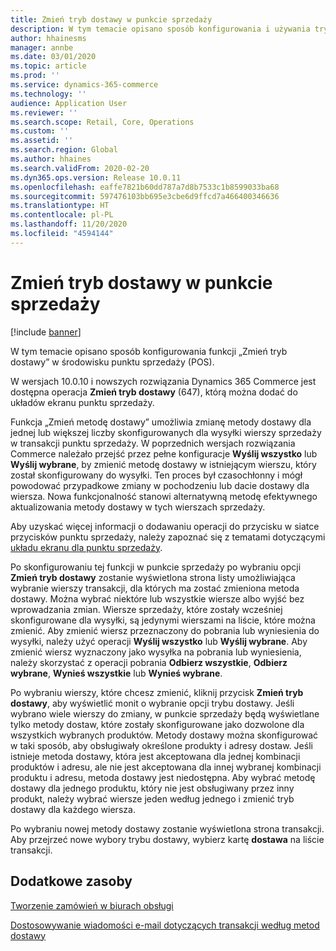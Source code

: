 ```yaml
---
title: Zmień tryb dostawy w punkcie sprzedaży
description: W tym temacie opisano sposób konfigurowania i używania trybu zmiany dostawy w punkcie sprzedaży.
author: hhainesms
manager: annbe
ms.date: 03/01/2020
ms.topic: article
ms.prod: ''
ms.service: dynamics-365-commerce
ms.technology: ''
audience: Application User
ms.reviewer: ''
ms.search.scope: Retail, Core, Operations
ms.custom: ''
ms.assetid: ''
ms.search.region: Global
ms.author: hhaines
ms.search.validFrom: 2020-02-20
ms.dyn365.ops.version: Release 10.0.11
ms.openlocfilehash: eaffe7821b60dd787a7d8b7533c1b8599033ba68
ms.sourcegitcommit: 597476103bb695e3cbe6d9ffcd7a466400346636
ms.translationtype: HT
ms.contentlocale: pl-PL
ms.lasthandoff: 11/20/2020
ms.locfileid: "4594144"
---
```

# <a name="change-mode-of-delivery-in-pos"></a>Zmień tryb dostawy w punkcie sprzedaży

[!include [banner](includes/banner.md)]

W tym temacie opisano sposób konfigurowania funkcji „Zmień tryb dostawy” w środowisku punktu sprzedaży (POS). 

W wersjach 10.0.10 i nowszych rozwiązania Dynamics 365 Commerce jest dostępna operacja **Zmień tryb dostawy** (647), którą można dodać do układów ekranu punktu sprzedaży.

Funkcja „Zmień metodę dostawy” umożliwia zmianę metody dostawy dla jednej lub większej liczby skonfigurowanych dla wysyłki wierszy sprzedaży w transakcji punktu sprzedaży. W poprzednich wersjach rozwiązania Commerce należało przejść przez pełne konfiguracje **Wyślij wszystko** lub **Wyślij wybrane**, by zmienić metodę dostawy w istniejącym wierszu, który został skonfigurowany do wysyłki. Ten proces był czasochłonny i mógł powodować przypadkowe zmiany w pochodzeniu lub dacie dostawy dla wiersza. Nowa funkcjonalność stanowi alternatywną metodę efektywnego aktualizowania metody dostawy w tych wierszach sprzedaży.

Aby uzyskać więcej informacji o dodawaniu operacji do przycisku w siatce przycisków punktu sprzedaży, należy zapoznać się z tematami dotyczącymi [układu ekranu dla punktu sprzedaży](https://docs.microsoft.com/dynamics365/commerce/pos-screen-layouts).

Po skonfigurowaniu tej funkcji w punkcie sprzedaży po wybraniu opcji **Zmień tryb dostawy** zostanie wyświetlona strona listy umożliwiająca wybranie wierszy transakcji, dla których ma zostać zmieniona metoda dostawy. Można wybrać niektóre lub wszystkie wiersze albo wyjść bez wprowadzania zmian. Wiersze sprzedaży, które zostały wcześniej skonfigurowane dla wysyłki, są jedynymi wierszami na liście, które można zmienić. Aby zmienić wiersz przeznaczony do pobrania lub wyniesienia do wysyłki, należy użyć operacji **Wyślij wszystko** lub **Wyślij wybrane**. Aby zmienić wiersz wyznaczony jako wysyłka na pobrania lub wyniesienia, należy skorzystać z operacji pobrania **Odbierz wszystkie**, **Odbierz wybrane**, **Wynieś wszystkie** lub **Wynieś wybrane**.

Po wybraniu wierszy, które chcesz zmienić, kliknij przycisk **Zmień tryb dostawy**, aby wyświetlić monit o wybranie opcji trybu dostawy. Jeśli wybrano wiele wierszy do zmiany, w punkcie sprzedaży będą wyświetlane tylko metody dostaw, które zostały skonfigurowane jako dozwolone dla wszystkich wybranych produktów. Metody dostawy można skonfigurować w taki sposób, aby obsługiwały określone produkty i adresy dostaw. Jeśli istnieje metoda dostawy, która jest akceptowana dla jednej kombinacji produktów i adresu, ale nie jest akceptowana dla innej wybranej kombinacji produktu i adresu, metoda dostawy jest niedostępna. Aby wybrać metodę dostawy dla jednego produktu, który nie jest obsługiwany przez inny produkt, należy wybrać wiersze jeden według jednego i zmienić tryb dostawy dla każdego wiersza.  

Po wybraniu nowej metody dostawy zostanie wyświetlona strona transakcji. Aby przejrzeć nowe wybory trybu dostawy, wybierz kartę **dostawa** na liście transakcji.

## <a name="additional-resources"></a>Dodatkowe zasoby

[Tworzenie zamówień w biurach obsługi](tasks/create-call-center-orders.md)

[Dostosowywanie wiadomości e-mail dotyczących transakcji według metod dostawy](customize-email-delivery-mode.md)
